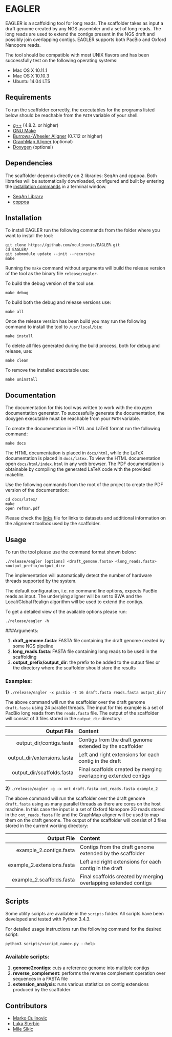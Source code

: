 # EAGLER

EAGLER is a scaffolding tool for long reads. The scaffolder takes as input a draft genome created by any NGS assembler and a set of long reads. The long reads are used to extend the contigs present in the NGS draft and possibly join overlapping contigs. EAGLER supports both PacBio and Oxford Nanopore reads.

The tool should be compatible with most UNIX flavors and has been successfully test on the following operating systems:

- Mac OS X 10.11.1
- Mac OS X 10.10.3
- Ubuntu 14.04 LTS

## Requirements

To run the scaffolder correctly, the executables for the programs listed below should be reachable from the `PATH` variable of your shell.

- [g++][6] (4.8.2. or higher)
- [GNU Make][4]
- [Burrows-Wheeler Aligner][1] (0.7.12 or higher)
- [GraphMap Aligner][7] (optional)
- [Doxygen][3] (optional)

## Dependencies

The scaffolder depends directly on 2 libraries: SeqAn and cpppoa. Both libraries will be automatically downloaded, configured and built by entering the [installation commands](#installation) in a terminal window.

- [SeqAn Library][2]
- [cpppoa][5]



## Installation

To install EAGLER run the following commands from the folder where you want to install the tool:

	git clone https://github.com/mculinovic/EAGLER.git
	cd EAGLER/
	git submodule update --init --recursive
	make

Running the `make` command without arguments will build the release version of the tool as the binary file `release/eagler`.

To build the debug version of the tool use:

	make debug

To build both the debug and release versions use:

	make all

Once the release version has been build you may run the following command to install the tool to `/usr/local/bin`:

	make install

To delete all files generated during the build process, both for debug and release, use:

	make clean

To remove the installed executable use:

	make uninstall

## Documentation

The documentation for this tool was written to work with the doxygen documentation generator. To successfully generate the documentation, the doxygen executable must be reachable from your `PATH` variable.

To create the documentation in HTML and LaTeX format run the following command:

	make docs

The HTML documentation is placed in `docs/html`, while the LaTeX documentation is placed in `docs/latex`. To view the HTML documentation open `docs/html/index.html` in any web browser. The PDF documentation is obtainable by compiling the generated LaTeX code with the provided makefile.

Use the following commands from the root of the project to create the PDF version of the documentation:

	cd docs/latex/
	make
	open refman.pdf

Please check the [links](links.md) file for links to datasets and additional information on the alignment toolbox used by the scaffolder.

## Usage

To run the tool please use the command format shown below:

	./release/eagler [options] <draft_genome.fasta> <long_reads.fasta> <output_prefix/output_dir>

The implementation will automatically detect the number of hardware threads supported by the system.

The default configuration, i.e. no command line options, expects PacBio reads as input. The underlying aligner will be set to BWA and the Local/Global Realign algorithm will be used to extend the contigs.

To get a detailed view of the available options please run:

	./release/eagler -h

###Arguments:

 1. **draft\_genome.fasta**: FASTA file containing the draft genome created by some NGS pipeline
 2. **long\_reads.fasta**: FASTA file containing long reads to be used in the scaffolding
 3. **output\_prefix/output\_dir**: the prefix to be added to the output files or the directory where the scaffolder should store the results

### Examples:

**1)**	`./release/eagler -x pacbio -t 16 draft.fasta reads.fasta output_dir/`
	
The above command will run the scaffolder over the draft genome `draft.fasta` using 24 parallel threads. The input for this example is a set of PacBio long reads from the `reads.fasta` file. The output of the scaffolder will consist of 3 files stored in the `output_dir` directory:

| Output File                   | Content                                                         |
| ----------------------------: | :-------------------------------------------------------------- | 
| output_dir/contigs.fasta      | Contigs from the draft genome extended by the scaffolder        |
| output_dir/extensions.fasta   | Left and right extensions for each contig in the draft          | 
| output_dir/scaffolds.fasta    | Final scaffolds created by merging overlapping extended contigs |

**2)** `./release/eagler -g -x ont draft.fasta ont_reads.fasta example_2`
	
The above command will run the scaffolder over the draft genome `draft.fasta` using as many parallel threads as there are cores on the host machine. In this case the input is a set of Oxford Nanopore 2D reads stored in the `ont_reads.fasta` file and the GraphMap aligner will be used to map them on the draft genome. The output of the scaffolder will consist of 3 files stored in the current working directory:

| Output File                   | Content                                                         |
| ----------------------------: | :-------------------------------------------------------------- | 
| example_2.contigs.fasta       | Contigs from the draft genome extended by the scaffolder        |
| example_2.extensions.fasta    | Left and right extensions for each contig in the draft          | 
| example_2.scaffolds.fasta     | Final scaffolds created by merging overlapping extended contigs |

## Scripts

Some utility scripts are available in the `scripts` folder. All scripts have been developed and tested with Python 3.4.3.

For detailed usage instructions run the following command for the desired script:

	python3 scripts/<script_name>.py --help

### Available scripts:

 1. **genome2contigs**: cuts a reference genome into multiple contigs
 2. **reverse_complement**: performs the reverse complement operation over sequences in a FASTA file
 3. **extension_analysis**: runs various statistics on contig extensions produced by the scaffolder

## Contributors

- [Marko Culinovic](marko.culinovic@gmail.com)
- [Luka Sterbic](luka.sterbic@gmail.com)
- [Mile Sikic](mile.sikic@fer.hr)

[1]: https://github.com/lh3/bwa "Burrows-Wheeler Aligner"
[2]: https://github.com/seqan/seqan "SeqAn Library"
[3]: http://www.stack.nl/~dimitri/doxygen/ "Doxygen"
[4]: http://www.gnu.org/software/make/ "GNU Make"
[5]: https://github.com/mculinovic/cpppoa "cpppoa"
[6]: https://gcc.gnu.org "g++"
[7]: https://github.com/isovic/graphmap "GraphMap Aligner"
